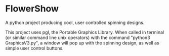 # FlowerShow
A python project producing cool, user controlled spinning designs.

This project uses pgl, the Portable Graphics Library. When called in terminal (or similar command line unix operators) with the command "python3 GraphicsV3.py", 
a window will pop up with the spinning design, as well as simple user control buttons.
